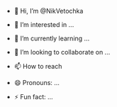 - 👋 Hi, I’m @NikVetochka
- 👀 I’m interested in ...
- 🌱 I’m currently learning ...
- 💞️ I’m looking to collaborate on ...
- 📫 How to reach 

- 😄 Pronouns: ...
- ⚡ Fun fact: ...

<!---
NikVetochka/NikVetochka is a ✨ special ✨ repository because its `README.md` (this file) appears on your GitHub profile.
You can click the Preview link to take a look at your changes.
--->

